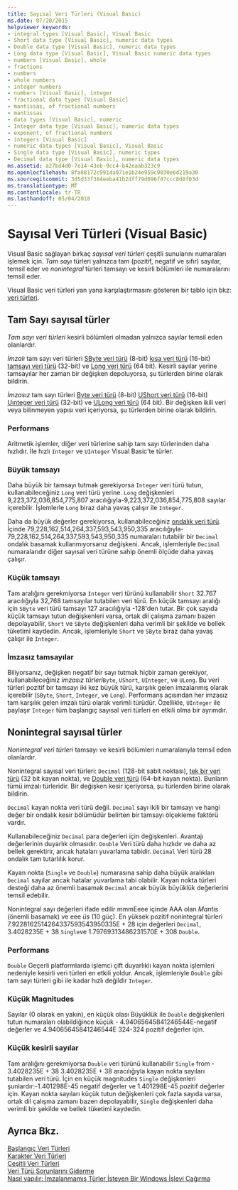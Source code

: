 ```yaml
---
title: Sayısal Veri Türleri (Visual Basic)
ms.date: 07/20/2015
helpviewer_keywords:
- integral types [Visual Basic], Visual Basic
- Short data type [Visual Basic], numeric data types
- Double data type [Visual Basic], numeric data types
- Long data type [Visual Basic], Visual Basic numeric data types
- numbers [Visual Basic], whole
- fractions
- numbers
- whole numbers
- integer numbers
- numbers [Visual Basic], integer
- fractional data types [Visual Basic]
- mantissas, of fractional numbers
- mantissas
- data types [Visual Basic], numeric
- Integer data type [Visual Basic], numeric data types
- exponent, of fractional numbers
- integers [Visual Basic]
- numeric data types [Visual Basic], Visual Basic
- Single data type [Visual Basic], numeric types
- Decimal data type [Visual Basic], numeric data types
ms.assetid: a27bd4d0-7e14-43eb-9cc4-b42eaab323c9
ms.openlocfilehash: 8fa88172c9914a071e1b24e959c9030e6d219a30
ms.sourcegitcommit: 3d5d33f384eeba41b2dff79d096f47ccc8d8f03d
ms.translationtype: MT
ms.contentlocale: tr-TR
ms.lasthandoff: 05/04/2018
---
```

# <a name="numeric-data-types-visual-basic"></a>Sayısal Veri Türleri (Visual Basic)
Visual Basic sağlayan birkaç *sayısal veri türleri* çeşitli sunularını numaraları işlemek için. *Tam sayı* türleri yalnızca tam (pozitif, negatif ve sıfır) sayılar, temsil eder ve *nonintegral* türleri tamsayı ve kesirli bölümleri ile numaralarını temsil eder.  
  
 Visual Basic veri türleri yan yana karşılaştırmasını gösteren bir tablo için bkz: [veri türleri](../../../../visual-basic/language-reference/data-types/data-type-summary.md).  
  
## <a name="integral-numeric-types"></a>Tam Sayı sayısal türler  
 *Tam sayı veri türleri* kesirli bölümleri olmadan yalnızca sayılar temsil eden olanlardır.  
  
 *İmzalı* tam sayı veri türleri [SByte veri türü](../../../../visual-basic/language-reference/data-types/sbyte-data-type.md) (8-bit) [kısa veri türü](../../../../visual-basic/language-reference/data-types/short-data-type.md) (16-bit) [tamsayı veri türü](../../../../visual-basic/language-reference/data-types/integer-data-type.md) (32-bit) ve [ Long veri türü](../../../../visual-basic/language-reference/data-types/long-data-type.md) (64 bit). Kesirli sayılar yerine tamsayılar her zaman bir değişken depoluyorsa, şu türlerden birine olarak bildirin.  
  
 *İmzasız* tam sayı türleri [Byte veri türü](../../../../visual-basic/language-reference/data-types/byte-data-type.md) (8-bit) [UShort veri türü](../../../../visual-basic/language-reference/data-types/ushort-data-type.md) (16-bit) [Uınteger veri türü](../../../../visual-basic/language-reference/data-types/uinteger-data-type.md) (32-bit) ve [ ULong veri türü](../../../../visual-basic/language-reference/data-types/ulong-data-type.md) (64 bit). Bir değişken ikili veri veya bilinmeyen yapısı veri içeriyorsa, şu türlerden birine olarak bildirin.  
  
### <a name="performance"></a>Performans  
 Aritmetik işlemler, diğer veri türlerine sahip tam sayı türlerinden daha hızlıdır. İle hızlı `Integer` ve `UInteger` Visual Basic'te türler.  
  
### <a name="large-integers"></a>Büyük tamsayı  
 Daha büyük bir tamsayı tutmak gerekiyorsa `Integer` veri türü tutun, kullanabileceğiniz `Long` veri türü yerine. `Long` değişkenleri 9,223,372,036,854,775,807 aracılığıyla-9,223,372,036,854,775,808 sayılar içerebilir. İşlemlerle `Long` biraz daha yavaş çalışır ile `Integer`.  
  
 Daha da büyük değerler gerekiyorsa, kullanabileceğiniz [ondalık veri türü](../../../../visual-basic/language-reference/data-types/decimal-data-type.md). İçinde 79,228,162,514,264,337,593,543,950,335 aracılığıyla-79,228,162,514,264,337,593,543,950,335 numaraları tutabilir bir `Decimal` ondalık basamak kullanmıyorsanız değişkeni. Ancak, işlemleriyle `Decimal` numaralarıdır diğer sayısal veri türüne sahip önemli ölçüde daha yavaş çalışır.  
  
### <a name="small-integers"></a>Küçük tamsayı  
 Tam aralığını gerekmiyorsa `Integer` veri türünü kullanabilir `Short` 32.767 aracılığıyla 32,768 tamsayılar tutabilen veri türü. En küçük tamsayı aralığı için `SByte` veri türü tamsayı 127 aracılığıyla -128'den tutar. Bir çok sayıda küçük tamsayı tutun değişkenleri varsa, ortak dil çalışma zamanı bazen depolayabilir, `Short` ve `SByte` değişkenleri daha verimli bir şekilde ve bellek tüketimi kaydedin. Ancak, işlemleriyle `Short` ve `SByte` biraz daha yavaş çalışır ile `Integer`.  
  
### <a name="unsigned-integers"></a>İmzasız tamsayılar  
 Biliyorsanız, değişken negatif bir sayı tutmak hiçbir zaman gerekiyor, kullanabileceğiniz *imzasız türleri*`Byte`, `UShort`, `UInteger`, ve `ULong`. Bu veri türleri pozitif bir tamsayı iki kez büyük türü, karşılık gelen imzalanmış olarak içerebilir (`SByte`, `Short`, `Integer`, ve `Long`). Performans açısından her imzasız tam karşılık gelen imzalı türü olarak verimli türüdür. Özellikle, `UInteger` ile paylaşır `Integer` tüm başlangıç sayısal veri türleri en etkili olma bir ayrımdır.  
  
## <a name="nonintegral-numeric-types"></a>Nonintegral sayısal türler  
 *Nonintegral veri türleri* tamsayı ve kesirli bölümleri numaralarıyla temsil eden olanlardır.  
  
 Nonintegral sayısal veri türleri: `Decimal` (128-bit sabit noktası), [tek bir veri türü](../../../../visual-basic/language-reference/data-types/single-data-type.md) (32 bit kayan nokta), ve [Double veri türü](../../../../visual-basic/language-reference/data-types/double-data-type.md) (64-bit kayan nokta). Bunların tümü imzalı türleridir. Bir değişken kesir içeriyorsa, şu türlerden birine olarak bildirin.  
  
 `Decimal` kayan nokta veri türü değil. `Decimal` sayı ikili bir tamsayı ve hangi değer bir ondalık kesir bölümüdür belirten bir tamsayı ölçekleme faktörü vardır.  
  
 Kullanabileceğiniz `Decimal` para değerleri için değişkenleri. Avantajı değerlerinin duyarlık olmasıdır. `Double` Veri türü daha hızlıdır ve daha az bellek gerektirir, ancak hataları yuvarlama tabidir. `Decimal` Veri türü 28 ondalık tam tutarlılık korur.  
  
 Kayan nokta (`Single` ve `Double`) numarasına sahip daha büyük aralıkları `Decimal` sayılar ancak hatalar yuvarlama tabi olabilir. Kayan nokta türleri desteği daha az önemli basamak `Decimal` ancak büyük büyüklük değerlerini temsil edebilir.  
  
 Nonintegral sayı değerleri ifade edilir mmmEeee içinde AAA olan *Mantis* (önemli basamak) ve eee *üs* (10 güç). En yüksek pozitif nonintegral türleri 7.9228162514264337593543950335E + 28 için değerleri `Decimal`, 3.4028235E + 38 `Single`ve 1.79769313486231570E + 308 `Double`.  
  
### <a name="performance"></a>Performans  
 `Double` Geçerli platformlarda işlemci çift duyarlıklı kayan nokta işlemleri nedeniyle kesirli veri türleri en etkili yoldur. Ancak, işlemleriyle `Double` gibi tam sayı türleri gibi ile kadar hızlı değildir `Integer`.  
  
### <a name="small-magnitudes"></a>Küçük Magnitudes  
 Sayılar (0 olarak en yakın), en küçük olası Büyüklük ile `Double` değişkenleri tutun numaraları olabildiğince küçük - 4.94065645841246544E-negatif değerler ve 4.94065645841246544E 324-324 pozitif değerler için.  
  
### <a name="small-fractional-numbers"></a>Küçük kesirli sayılar  
 Tam aralığını gerekmiyorsa `Double` veri türünü kullanabilir `Single` from - 3.4028235E + 38 3.4028235E + 38 aracılığıyla kayan nokta sayıları tutabilen veri türü. İçin en küçük magnitudes `Single` değişkenleri şunlardır:-1.401298E-45 negatif değerler ve 1.401298E-45 pozitif değerler için. Kayan nokta sayıları küçük tutun değişkenleri çok fazla sayıda varsa, ortak dil çalışma zamanı bazen depolayabilir, `Single` değişkenleri daha verimli bir şekilde ve bellek tüketimi kaydedin.  
  
## <a name="see-also"></a>Ayrıca Bkz.  
 [Başlangıç Veri Türleri](../../../../visual-basic/programming-guide/language-features/data-types/elementary-data-types.md)  
 [Karakter Veri Türleri](../../../../visual-basic/programming-guide/language-features/data-types/character-data-types.md)  
 [Çeşitli Veri Türleri](../../../../visual-basic/programming-guide/language-features/data-types/miscellaneous-data-types.md)  
 [Veri Türü Sorunlarını Giderme](../../../../visual-basic/programming-guide/language-features/data-types/troubleshooting-data-types.md)  
 [Nasıl yapılır: İmzalanmamış Türler İsteyen Bir Windows İşlevi Çağırma](../../../../visual-basic/programming-guide/com-interop/how-to-call-a-windows-function-that-takes-unsigned-types.md)
